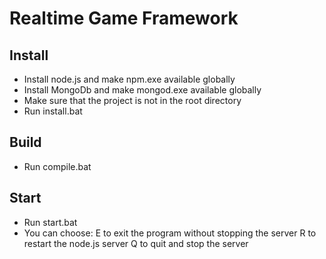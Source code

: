 # Realtime Game Framework


## Install

* Install node.js and make npm.exe available globally
* Install MongoDb and make mongod.exe available globally
* Make sure that the project is not in the root directory
* Run install.bat

## Build

* Run compile.bat

## Start

* Run start.bat
* You can choose:
	E to exit the program without stopping the server
	R to restart the node.js server
	Q to quit and stop the server
